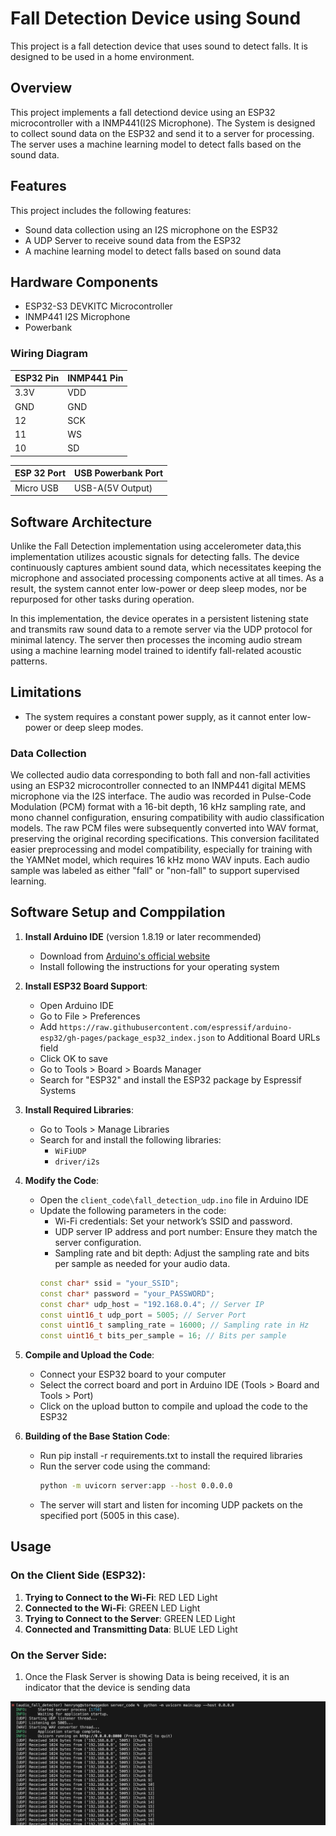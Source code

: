 # Fall Detection Device using Sound

This project is a fall detection device that uses sound to detect falls. It is designed to be used in a home environment.

## Overview

This project implements a fall detectiond device using an ESP32 microcontroller with a INMP441(I2S Microphone). The System is designed to collect sound data on the ESP32 and send it to a server for processing. The server uses a machine learning model to detect falls based on the sound data.

## Features

This project includes the following features:

- Sound data collection using an I2S microphone on the ESP32
- A UDP Server to receive sound data from the ESP32
- A machine learning model to detect falls based on sound data

## Hardware Components

- ESP32-S3 DEVKITC Microcontroller
- INMP441 I2S Microphone
- Powerbank

### Wiring Diagram

| ESP32 Pin | INMP441 Pin |
| --------- | ----------- |
| 3.3V      | VDD         |
| GND       | GND         |
| 12        | SCK         |
| 11        | WS          |
| 10        | SD          |

| ESP 32 Port | USB Powerbank Port |
| ----------- | ------------------ |
| Micro USB   | USB-A(5V Output)   |

## Software Architecture

Unlike the Fall Detection implementation using accelerometer data,this implementation utilizes acoustic signals for detecting falls. The device continuously captures ambient sound data, which necessitates keeping the microphone and associated processing components active at all times. As a result, the system cannot enter low-power or deep sleep modes, nor be repurposed for other tasks during operation.

In this implementation, the device operates in a persistent listening state and transmits raw sound data to a remote server via the UDP protocol for minimal latency. The server then processes the incoming audio stream using a machine learning model trained to identify fall-related acoustic patterns.

## Limitations

- The system requires a constant power supply, as it cannot enter low-power or deep sleep modes.

### Data Collection

We collected audio data corresponding to both fall and non-fall activities using an ESP32 microcontroller connected to an INMP441 digital MEMS microphone via the I2S interface. The audio was recorded in Pulse-Code Modulation (PCM) format with a 16-bit depth, 16 kHz sampling rate, and mono channel configuration, ensuring compatibility with audio classification models. The raw PCM files were subsequently converted into WAV format, preserving the original recording specifications. This conversion facilitated easier preprocessing and model compatibility, especially for training with the YAMNet model, which requires 16 kHz mono WAV inputs. Each audio sample was labeled as either "fall" or "non-fall" to support supervised learning.

## Software Setup and Comppilation

1. **Install Arduino IDE** (version 1.8.19 or later recommended)

   - Download from [Arduino's official website](https://www.arduino.cc/en/software)
   - Install following the instructions for your operating system

2. **Install ESP32 Board Support**:

   - Open Arduino IDE
   - Go to File > Preferences
   - Add `https://raw.githubusercontent.com/espressif/arduino-esp32/gh-pages/package_esp32_index.json` to Additional Board URLs field
   - Click OK to save
   - Go to Tools > Board > Boards Manager
   - Search for "ESP32" and install the ESP32 package by Espressif Systems

3. **Install Required Libraries**:

   - Go to Tools > Manage Libraries
   - Search for and install the following libraries:
     - `WiFiUDP`
     - `driver/i2s`

4. **Modify the Code**:

   - Open the `client_code\fall_detection_udp.ino` file in Arduino IDE
   - Update the following parameters in the code:
     - Wi-Fi credentials: Set your network’s SSID and password.
     - UDP server IP address and port number: Ensure they match the server configuration.
     - Sampling rate and bit depth: Adjust the sampling rate and bits per sample as needed for your audio data.
     ```cpp
     const char* ssid = "your_SSID";
     const char* password = "your_PASSWORD";
     const char* udp_host = "192.168.0.4"; // Server IP
     const uint16_t udp_port = 5005; // Server Port
     const uint16_t sampling_rate = 16000; // Sampling rate in Hz
     const uint16_t bits_per_sample = 16; // Bits per sample
     ```

5. **Compile and Upload the Code**:

   - Connect your ESP32 board to your computer
   - Select the correct board and port in Arduino IDE (Tools > Board and Tools > Port)
   - Click on the upload button to compile and upload the code to the ESP32

6. **Building of the Base Station Code**:
   - Run pip install -r requirements.txt to install the required libraries
   - Run the server code using the command:
     ```bash
     python -m uvicorn server:app --host 0.0.0.0
     ```
   - The server will start and listen for incoming UDP packets on the specified port (5005 in this case).

## Usage

### On the Client Side (ESP32):

1. **Trying to Connect to the Wi-Fi**: RED LED Light
2. **Connected to the Wi-Fi**: GREEN LED Light
3. **Trying to Connect to the Server**: GREEN LED Light
4. **Connected and Transmitting Data**: BLUE LED Light

### On the Server Side:

1. Once the Flask Server is showing Data is being received, it is an indicator that the device is sending data

![alt text](image.png)
